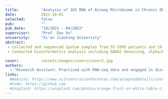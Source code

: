 ```yaml
---
title:          "Analysis of 16S RNA of Airway Microbiome in Chronic Obstructive Pulmonary Disease."
date:           2021-10-01
selected:       false
pub:            ""
pub_date:       "10/2021 - 04/2022"
supervisor:     "Prof. Dan Xu"
university:     "Xi'an Jiaotong University"
abstract:
 - Collected and sequenced sputum samples from 55 COPD patients and 19 healthy controls.
 - Conducted bioinformatics analysis including DADA2 denoising, alpha/beta diversity, differential species analysis, and co-occurrence network analysis.

cover:          /assets/images/covers/cover2.jpg
authors:
  - "Research Assitant: Practiced with RNA-seq data and engaged in discussion of the project"
links:
  #Website: https://www.scitcentralconferences.com/accepteddetails/international-conference-on-biomedical-and-cancer-research-2024/2711
  #Code: https://github.com
  #Unsplash: https://unsplash.com/photos/orange-fruit-on-white-table-cloth-ISX_imp8t1o
---
```

